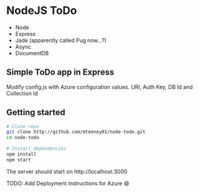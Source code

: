 # NodeJS ToDo

- Node
- Express
- Jade (apparently called Pug now...?)
- Async
- DocumentDB

## Simple ToDo app in Express

Modify config.js with Azure configuration values.
URI, Auth Key, DB Id and Collection Id

## Getting started

```sh
# Clone repo
git clone http://github.com/mteeney01/node-todo.git
cd node-todo

# Install dependencies
npm install
npm start
```

The server should start on http://localhost:3000

TODO: Add Deployment instructions for Azure :smile: